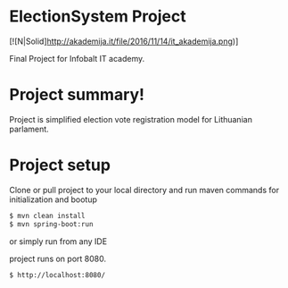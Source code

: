 # ElectionSystem Project

[![N|Solid]http://akademija.it/file/2016/11/14/it_akademija.png)]

Final Project for Infobalt IT academy. 

# Project summary!

Project is simplified election vote registration model for Lithuanian parlament.  

# Project setup

Clone or pull project to your local directory and run maven commands for initialization and bootup

```sh
$ mvn clean install
$ mvn spring-boot:run
```

or simply run from any IDE

project runs on port 8080. 

```sh
$ http://localhost:8080/
```

